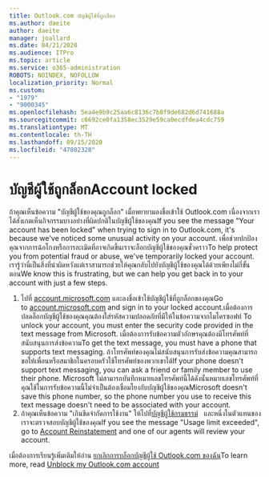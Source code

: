 ```yaml
---
title: Outlook.com บัญชีผู้ใช้ที่ถูกล็อก
ms.author: daeite
author: daeite
manager: joallard
ms.date: 04/21/2020
ms.audience: ITPro
ms.topic: article
ms.service: o365-administration
ROBOTS: NOINDEX, NOFOLLOW
localization_priority: Normal
ms.custom:
- "1979"
- "9000345"
ms.openlocfilehash: 5ea4e9b9c25aa6c8136c7b8f9de682d6d741688a
ms.sourcegitcommit: c6692ce0fa1358ec3529e59ca0ecdfdea4cdc759
ms.translationtype: MT
ms.contentlocale: th-TH
ms.lasthandoff: 09/15/2020
ms.locfileid: "47802328"
---
```

# <a name="account-locked"></a><span data-ttu-id="f9a8c-102">บัญชีผู้ใช้ถูกล็อก</span><span class="sxs-lookup"><span data-stu-id="f9a8c-102">Account locked</span></span>

<span data-ttu-id="f9a8c-103">ถ้าคุณเห็นข้อความ "บัญชีผู้ใช้ของคุณถูกล็อก" เมื่อพยายามลงชื่อเข้าใช้ Outlook.com เนื่องจากเราได้สังเกตเห็นกิจกรรมบางอย่างที่ผิดปกติในบัญชีผู้ใช้ของคุณ</span><span class="sxs-lookup"><span data-stu-id="f9a8c-103">If you see the message "Your account has been locked" when trying to sign in to Outlook.com, it's because we've noticed some unusual activity on your account.</span></span> <span data-ttu-id="f9a8c-104">เพื่อช่วยปกป้องคุณจากการฉ้อโกงหรือการละเมิดที่อาจเกิดขึ้นเราจะล็อกบัญชีผู้ใช้ของคุณชั่วคราว</span><span class="sxs-lookup"><span data-stu-id="f9a8c-104">To help protect you from potential fraud or abuse, we've temporarily locked your account.</span></span> <span data-ttu-id="f9a8c-105">เรารู้ว่านี่เป็นสิ่งที่น่าผิดหวังแต่เราสามารถช่วยให้คุณกลับไปยังบัญชีผู้ใช้ของคุณได้ด้วยเพียงไม่กี่ขั้นตอน</span><span class="sxs-lookup"><span data-stu-id="f9a8c-105">We know this is frustrating, but we can help you get back in to your account with just a few steps.</span></span>

1. <span data-ttu-id="f9a8c-106">ไปที่ [account.microsoft.com](https://go.microsoft.com/fwlink/?linkid=2090484) และลงชื่อเข้าใช้บัญชีผู้ใช้ที่ถูกล็อกของคุณ</span><span class="sxs-lookup"><span data-stu-id="f9a8c-106">Go to [account.microsoft.com](https://go.microsoft.com/fwlink/?linkid=2090484) and sign in to your locked account.</span></span><span data-ttu-id="f9a8c-107">เมื่อต้องการปลดล็อกบัญชีผู้ใช้ของคุณคุณต้องใส่รหัสความปลอดภัยที่มีให้ในข้อความจากไมโครซอฟท์</span><span class="sxs-lookup"><span data-stu-id="f9a8c-107"> To unlock your account, you must enter the security code provided in the text message from Microsoft.</span></span> <span data-ttu-id="f9a8c-108">เมื่อต้องการรับข้อความตัวอักษรคุณต้องมีโทรศัพท์ที่สนับสนุนการส่งข้อความ</span><span class="sxs-lookup"><span data-stu-id="f9a8c-108">To get the text message, you must have a phone that supports text messaging.</span></span> <span data-ttu-id="f9a8c-109">ถ้าโทรศัพท์ของคุณไม่สนับสนุนการรับส่งข้อความคุณสามารถขอให้เพื่อนหรือสมาชิกในครอบครัวใช้โทรศัพท์ของพวกเขาได้</span><span class="sxs-lookup"><span data-stu-id="f9a8c-109">If your phone doesn't support text messaging, you can ask a friend or family member to use their phone.</span></span> <span data-ttu-id="f9a8c-110">Microsoft ไม่สามารถบันทึกหมายเลขโทรศัพท์นี้ได้ดังนั้นหมายเลขโทรศัพท์ที่คุณใช้ในการรับข้อความนี้ไม่จำเป็นต้องเชื่อมโยงกับบัญชีผู้ใช้ของคุณ</span><span class="sxs-lookup"><span data-stu-id="f9a8c-110">Microsoft doesn't save this phone number, so the phone number you use to receive this text message doesn't need to be associated with your account.</span></span>
2. <span data-ttu-id="f9a8c-111">ถ้าคุณเห็นข้อความ "เกินขีดจำกัดการใช้งาน" ให้ไปที่[บัญชีผู้ใช้กรมธรรม์](https://go.microsoft.com/fwlink/?linkid=2090483)   และหนึ่งในตัวแทนของเราจะตรวจสอบบัญชีผู้ใช้ของคุณ</span><span class="sxs-lookup"><span data-stu-id="f9a8c-111">If you see the message "Usage limit exceeded", go to [Account Reinstatement](https://go.microsoft.com/fwlink/?linkid=2090483) and one of our agents will review your account.</span></span>

<span data-ttu-id="f9a8c-112">เมื่อต้องการเรียนรู้เพิ่มเติมให้อ่าน [ยกเลิกการบล็อกบัญชีผู้ใช้ Outlook.com ของฉัน](https://support.office.com/article/f4ad2701-d166-4d8b-8a6a-9af2a1f8a4c4?wt.mc_id=Office_Outlook_com_Alchemy)</span><span class="sxs-lookup"><span data-stu-id="f9a8c-112">To learn more, read [Unblock my Outlook.com account](https://support.office.com/article/f4ad2701-d166-4d8b-8a6a-9af2a1f8a4c4?wt.mc_id=Office_Outlook_com_Alchemy)</span></span> 